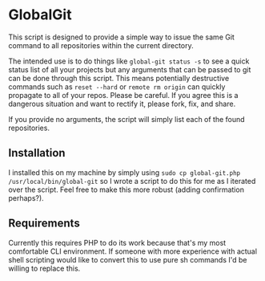 # GlobalGit

This script is designed to provide a simple way to issue the same Git command to all repositories within the current directory.

The intended use is to do things like `global-git status -s` to see a quick status list of all your projects but any arguments that can be passed to git can be done through this script. This means potentially destructive commands such as `reset --hard` or `remote rm origin` can quickly propagate to all of your repos. Please be careful. If you agree this is a dangerous situation and want to rectify it, please fork, fix, and share.

If you provide no arguments, the script will simply list each of the found repositories.

## Installation

I installed this on my machine by simply using `sudo cp global-git.php /usr/local/bin/global-git` so I wrote a script to do this for me as I iterated over the script. Feel free to make this more robust (adding confirmation perhaps?).

## Requirements

Currently this requires PHP to do its work because that's my most comfortable CLI environment. If someone with more experience with actual shell scripting would like to convert this to use pure sh commands I'd be willing to replace this.